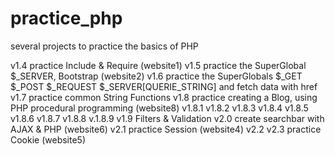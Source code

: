 # practice_php
several projects to practice the basics of PHP

v1.4 practice Include & Require (website1)
v1.5 practice the SuperGlobal $_SERVER, Bootstrap (website2) 
v1.6 practice the SuperGlobals $_GET $_POST $_REQUEST $_SERVER[QUERIE_STRING] and fetch data with href 
v1.7 practice common String Functions
v1.8 practice creating a Blog, using PHP procedural programming (website8)
     v1.8.1 v1.8.2 v1.8.3 v1.8.4 v1.8.5 v1.8.6 v1.8.7 v1.8.8 v.1.8.9
v1.9 Filters & Validation
v2.0 create searchbar with AJAX & PHP (website6)
v2.1 practice Session (website4) v2.2
v2.3 practice Cookie (website5)